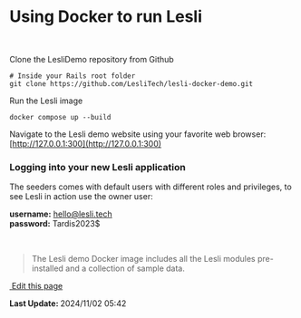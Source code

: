 # Using Docker to run Lesli

<br />

Clone the LesliDemo repository from Github

```shell
# Inside your Rails root folder
git clone https://github.com/LesliTech/lesli-docker-demo.git 
```

Run the Lesli image

```shell
docker compose up --build
```

Navigate to the Lesli demo website using your favorite web browser: [http://127.0.0.1:300](http://127.0.0.1:300)


### Logging into your new Lesli application
The seeders comes with default users with different roles and privileges, to see Lesli in action use the owner user:

__username:__ hello@lesli.tech <br>
__password:__ Tardis2023$

<br />


> The Lesli demo Docker image includes all the Lesli modules pre-installed and a collection of sample data.


<section class="lesli-documentation-footer">
    <p><a target="blank" href="https://github.com/LesliTech/Lesli/tree/master/docs/about/demo.md"><i class="ri-external-link-fill"></i>&nbsp;Edit this page</a><p/>
    <p><b>Last Update: </b>2024/11/02 05:42</p>
</section>

<!-- This code was automatically generated -->
<!-- to update this docs please run rake docs:build -->

